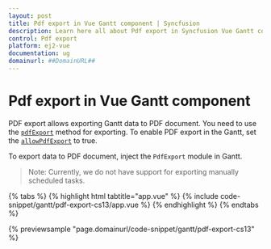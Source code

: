```yaml
---
layout: post
title: Pdf export in Vue Gantt component | Syncfusion
description: Learn here all about Pdf export in Syncfusion Vue Gantt component of Syncfusion Essential JS 2 and more.
control: Pdf export 
platform: ej2-vue
documentation: ug
domainurl: ##DomainURL##
---
```


# Pdf export in Vue Gantt component

PDF export allows exporting Gantt data to PDF document. You need to use the [`pdfExport`](https://ej2.syncfusion.com/vue/documentation/api/gantt/#pdfexport) method for exporting. To enable PDF export in the Gantt, set the [`allowPdfExport`](https://ej2.syncfusion.com/vue/documentation/api/gantt/#allowpdfexport) to true.

To export data to PDF document, inject the `PdfExport` module in Gantt.

>Note: Currently, we do not have support for exporting manually scheduled tasks.

{% tabs %}
{% highlight html tabtitle="app.vue" %}
{% include code-snippet/gantt/pdf-export-cs13/app.vue %}
{% endhighlight %}
{% endtabs %}
        
{% previewsample "page.domainurl/code-snippet/gantt/pdf-export-cs13" %}